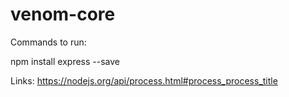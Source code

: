 # venom-core

Commands to run:

npm install express --save

Links:
https://nodejs.org/api/process.html#process_process_title

